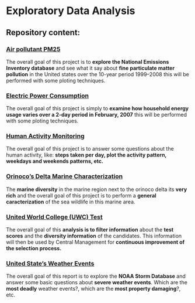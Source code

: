 Exploratory Data Analysis
================

## Repository content:

### [Air pollutant PM25](https://github.com/CDopazo/Project_portfolio/tree/master/R/Exploratory%20Data%20Analysis/Air_pollutant_PM25)

The overall goal of this project is to **explore the National Emissions
Inventory database** and see what it say about **fine particulate matter
pollution** in the United states over the 10-year period 1999–2008 this
will be performed with some ploting techniques.

### [Electric Power Consumption](https://github.com/CDopazo/Project_portfolio/tree/master/R/Exploratory%20Data%20Analysis/Electric_power_consumption)

The overall goal of this project is simply to **examine how household
energy usage varies over a 2-day period in February, 2007** this will be
performed with some ploting techniques.

### [Human Activity Monitoring](https://github.com/CDopazo/Project_portfolio/tree/master/R/Exploratory%20Data%20Analysis/Human_activity_monitoring)

The overall goal of this project is to answer some questions about the
human activity, like: **steps taken per day, plot the activity pattern,
weekdays and weekends patterns, etc.**

### [Orinoco’s Delta Marine Characterization](https://github.com/CDopazo/Project_portfolio/tree/master/R/Exploratory%20Data%20Analysis/Marine_characterization_Orinoco_Delta)

The **marine diversity** in the marine region next to the orinoco delta
its **very rich** and the overall goal of this project is to perform a
**general caracterization** of the sea wildlife in this marine area.

### [United World College (UWC) Test](https://github.com/CDopazo/Project_portfolio/tree/master/R/Exploratory%20Data%20Analysis/UWC_test)

The overall goal of this **analysis is to filter information** about the
**test scores** and the **diversity information** of the candidates.
This information will then be used by Central Management for
**continuous improvement of the selection process.**

### [United State’s Weather Events](https://github.com/CDopazo/Project_portfolio/tree/master/R/Exploratory%20Data%20Analysis/Weather_events)

The overall goal of this report is to explore the **NOAA Storm
Database** and answer some basic questions about **severe weather
events**. Which are the **most deadly** weather events?, which are the
**most property damaging**?, etc.
